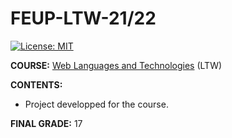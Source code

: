 # FEUP-LTW-21/22

[![License: MIT](https://img.shields.io/badge/License-MIT-yellow.svg)](https://opensource.org/licenses/MIT)

**COURSE:** [Web Languages and Technologies](https://sigarra.up.pt/feup/pt/ucurr_geral.ficha_uc_view?pv_ocorrencia_id=484427) (LTW)

**CONTENTS:** 
- Project developped for the course.

**FINAL GRADE:** 17

